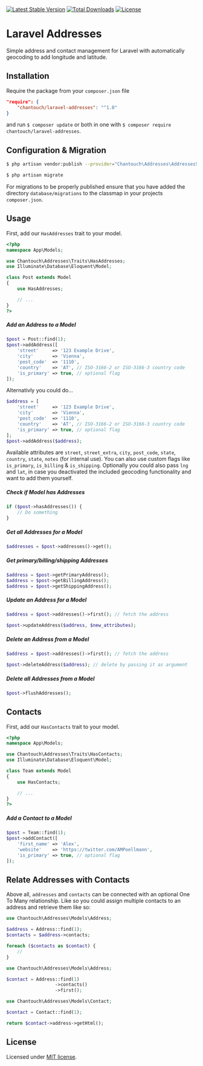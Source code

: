 [![Latest Stable Version](https://poser.pugx.org/chantouch/laravel-addresses/v/stable)](https://packagist.org/packages/chantouch/laravel-addresses)
[![Total Downloads](https://poser.pugx.org/chantouch/laravel-addresses/downloads)](https://packagist.org/packages/chantouch/laravel-addresses)
[![License](https://poser.pugx.org/chantouch/laravel-addresses/license)](https://packagist.org/packages/chantouch/laravel-addresses)

# Laravel Addresses

Simple address and contact management for Laravel with automatically geocoding to add longitude and latitude.

## Installation

Require the package from your `composer.json` file

```json
"require": {
	"chantouch/laravel-addresses": "^1.0"
}
```

and run `$ composer update` or both in one with `$ composer require chantouch/laravel-addresses`.

## Configuration & Migration

```bash
$ php artisan vendor:publish --provider="Chantouch\Addresses\AddressesServiceProvider"
```

```bash
$ php artisan migrate
```

For migrations to be properly published ensure that you have added the directory `database/migrations` to the classmap in your projects `composer.json`.

## Usage

First, add our `HasAddresses` trait to your model.
        
```php
<?php 
namespace App\Models;

use Chantouch\Addresses\Traits\HasAddresses;
use Illuminate\Database\Eloquent\Model;

class Post extends Model
{
    use HasAddresses;

    // ...
}
?>
```

##### Add an Address to a Model
```php
$post = Post::find(1);
$post->addAddress([
    'street'     => '123 Example Drive',
    'city'       => 'Vienna',
    'post_code'  => '1110',
    'country'    => 'AT', // ISO-3166-2 or ISO-3166-3 country code
    'is_primary' => true, // optional flag
]);
```

Alternativly you could do...

```php
$address = [
    'street'     => '123 Example Drive',
    'city'       => 'Vienna',
    'post_code'  => '1110',
    'country'    => 'AT', // ISO-3166-2 or ISO-3166-3 country code
    'is_primary' => true, // optional flag
];
$post->addAddress($address);
```

Available attributes are `street`, `street_extra`, `city`, `post_code`, `state`, `country`, `state`, `notes` (for internal use). You can also use custom flags like `is_primary`, `is_billing` & `is_shipping`. Optionally you could also pass `lng` and `lat`, in case you deactivated the included geocoding functionality and want to add them yourself.

##### Check if Model has Addresses
```php
if ($post->hasAddresses()) {
    // Do something
}
```

##### Get all Addresses for a Model
```php
$addresses = $post->addresses()->get();
```

##### Get primary/billing/shipping Addresses
```php
$address = $post->getPrimaryAddress();
$address = $post->getBillingAddress();
$address = $post->getShippingAddress();
```

##### Update an Address for a Model
```php
$address = $post->addresses()->first(); // fetch the address

$post->updateAddress($address, $new_attributes);
```

##### Delete an Address from a Model
```php
$address = $post->addresses()->first(); // fetch the address

$post->deleteAddress($address); // delete by passing it as argument
```

##### Delete all Addresses from a Model
```php
$post->flushAddresses();
```

## Contacts

First, add our `HasContacts` trait to your model.

```php
<?php 
namespace App\Models;

use Chantouch\Addresses\Traits\HasContacts;
use Illuminate\Database\Eloquent\Model;

class Team extends Model
{
    use HasContacts;

    // ...
}
?>
```

##### Add a Contact to a Model
```php
$post = Team::find(1);
$post->addContact([
    'first_name' => 'Alex',
    'website'    => 'https://twitter.com/AMPoellmann',
    'is_primary' => true, // optional flag
]);
```

## Relate Addresses with Contacts

Above all, `addresses` and `contacts` can be connected with an optional One To Many relationship. Like so you could assign multiple contacts to an address and retrieve them like so:

```php
use Chantouch\Addresses\Models\Address;

$address = Address::find(1);
$contacts = $address->contacts;

foreach ($contacts as $contact) {
    //
}
```

```php
use Chantouch\Addresses\Models\Address;

$contact = Address::find(1)
                  ->contacts()
                  ->first();
```

```php
use Chantouch\Addresses\Models\Contact;

$contact = Contact::find(1);

return $contact->address->getHtml();
```

## License

Licensed under [MIT license](http://opensource.org/licenses/MIT).
